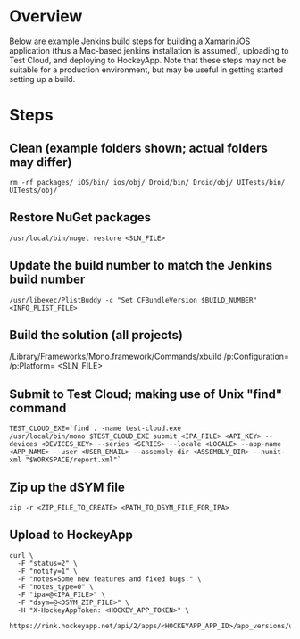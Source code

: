 # Overview

Below are example Jenkins build steps for building a Xamarin.iOS application (thus a Mac-based jenkins installation is assumed), uploading to Test Cloud, and deploying to HockeyApp. Note that these steps may not be suitable for a production environment, but may be useful in getting started setting up a build.

# Steps

## Clean (example folders shown; actual folders may differ)
    rm -rf packages/ iOS/bin/ ios/obj/ Droid/bin/ Droid/obj/ UITests/bin/ UITests/obj/

## Restore NuGet packages
    /usr/local/bin/nuget restore <SLN_FILE>

## Update the build number to match the Jenkins build number
    /usr/libexec/PlistBuddy -c "Set CFBundleVersion $BUILD_NUMBER" <INFO_PLIST_FILE>

## Build the solution (all projects)
/Library/Frameworks/Mono.framework/Commands/xbuild /p:Configuration=<CONFIGURATION> /p:Platform=<PLATFORM> <SLN_FILE>

## Submit to Test Cloud; making use of Unix "find" command
    TEST_CLOUD_EXE=`find . -name test-cloud.exe
    /usr/local/bin/mono $TEST_CLOUD_EXE submit <IPA_FILE> <API_KEY> --devices <DEVICES_KEY> --series <SERIES> --locale <LOCALE> --app-name <APP_NAME> --user <USER_EMAIL> --assembly-dir <ASSEMBLY_DIR> --nunit-xml "$WORKSPACE/report.xml"`

## Zip up the dSYM file
    zip -r <ZIP_FILE_TO_CREATE> <PATH_TO_DSYM_FILE_FOR_IPA>

## Upload to HockeyApp
```
curl \
  -F "status=2" \
  -F "notify=1" \
  -F "notes=Some new features and fixed bugs." \
  -F "notes_type=0" \
  -F "ipa=@<IPA_FILE>" \
  -F "dsym=@<DSYM_ZIP_FILE>" \
  -H "X-HockeyAppToken: <HOCKEY_APP_TOKEN>" \
  https://rink.hockeyapp.net/api/2/apps/<HOCKEYAPP_APP_ID>/app_versions/upload
```

